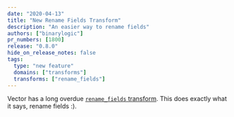 ```yaml
---
date: "2020-04-13"
title: "New Rename Fields Transform"
description: "An easier way to rename fields"
authors: ["binarylogic"]
pr_numbers: [1800]
release: "0.8.0"
hide_on_release_notes: false
tags:
  type: "new feature"
  domains: ["transforms"]
  transforms: ["rename_fields"]
---
```


Vector has a long overdue [`rename_fields` transform][docs.transforms.remap].
This does exactly what it says, rename fields :).

[docs.transforms.remap]: /docs/reference/configuration/transforms/remap
